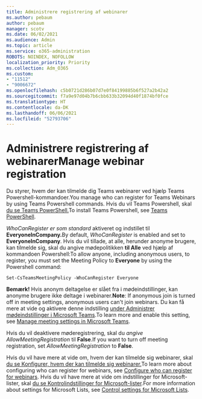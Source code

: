 ```yaml
---
title: Administrere registrering af webinarer
ms.author: pebaum
author: pebaum
manager: scotv
ms.date: 06/02/2021
ms.audience: Admin
ms.topic: article
ms.service: o365-administration
ROBOTS: NOINDEX, NOFOLLOW
localization_priority: Priority
ms.collection: Adm_O365
ms.custom:
- "11512"
- "9006672"
ms.openlocfilehash: c5b0721d286b07d7e0f84199885b6f527a2b42a2
ms.sourcegitcommit: f7a9e97d04b7b6cbb633b32094d40f1874bf0fce
ms.translationtype: HT
ms.contentlocale: da-DK
ms.lasthandoff: 06/06/2021
ms.locfileid: "52793706"
---
```

# <a name="manage-webinar-registration"></a><span data-ttu-id="1c607-102">Administrere registrering af webinarer</span><span class="sxs-lookup"><span data-stu-id="1c607-102">Manage webinar registration</span></span>

<span data-ttu-id="1c607-103">Du styrer, hvem der kan tilmelde dig Teams webinarer ved hjælp Teams Powershell-kommandoer.</span><span class="sxs-lookup"><span data-stu-id="1c607-103">You manage who can register for Teams Webinars by using Teams Powershell commands.</span></span> <span data-ttu-id="1c607-104">Hvis du vil Teams Powershell, skal [du se Teams PowerShell.](/microsoftteams/teams-powershell-install)</span><span class="sxs-lookup"><span data-stu-id="1c607-104">To install Teams Powershell, see [Teams PowerShell](/microsoftteams/teams-powershell-install).</span></span> 

<span data-ttu-id="1c607-105">*WhoCanRegister er som standard* aktiveret og indstillet til **EveryoneInCompany.**</span><span class="sxs-lookup"><span data-stu-id="1c607-105">By default, *WhoCanRegister* is enabled and set to **EveryoneInCompany**.</span></span> <span data-ttu-id="1c607-106">Hvis du vil tillade, at alle, herunder anonyme brugere, kan tilmelde sig, skal du angive mødepolitikken **til Alle** ved hjælp af kommandoen Powershell:</span><span class="sxs-lookup"><span data-stu-id="1c607-106">To allow anyone, including anonymous users, to register, you must set the Meeting Policy to **Everyone** by using the Powershell command:</span></span>

`Set-CsTeamsMeetingPolicy -WhoCanRegister Everyone`

<span data-ttu-id="1c607-107">**Bemærk!** Hvis anonym deltagelse er slået fra i mødeindstillinger, kan anonyme brugere ikke deltage i webinarer.</span><span class="sxs-lookup"><span data-stu-id="1c607-107">**Note**: If anonymous join is turned off in meeting settings, anonymous users can't join webinars.</span></span> <span data-ttu-id="1c607-108">Du kan få mere at vide og aktivere denne indstilling [under Administrer mødeindstillinger i Microsoft Teams](/microsoftteams/meeting-settings-in-teams).</span><span class="sxs-lookup"><span data-stu-id="1c607-108">To learn more and enable this setting, see [Manage meeting settings in Microsoft Teams](/microsoftteams/meeting-settings-in-teams).</span></span>

<span data-ttu-id="1c607-109">Hvis du vil deaktivere møderegistrering, skal du *angive AllowMeetingRegistration* til **False**.</span><span class="sxs-lookup"><span data-stu-id="1c607-109">If you want to turn off meeting registration, set *AllowMeetingRegistration* to **False**.</span></span>

<span data-ttu-id="1c607-110">Hvis du vil have mere at vide om, hvem der kan tilmelde sig webinarer, skal [du se Konfigurer, hvem der kan tilmelde sig webinarer.](/microsoftteams/set-up-webinars?source=docs#configure-who-can-register-for-webinars)</span><span class="sxs-lookup"><span data-stu-id="1c607-110">To learn more about configuring who can register for webinars, see [Configure who can register for webinars](/microsoftteams/set-up-webinars?source=docs#configure-who-can-register-for-webinars).</span></span> <span data-ttu-id="1c607-111">Hvis du vil have mere at vide om indstillinger for Microsoft-lister, skal [du se Kontrolindstillinger for Microsoft-lister](/sharepoint/control-lists).</span><span class="sxs-lookup"><span data-stu-id="1c607-111">For more information about settings for Microsoft Lists, see [Control settings for Microsoft Lists](/sharepoint/control-lists).</span></span>
